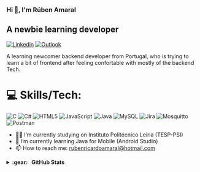 
### Hi 👋, I'm Rúben Amaral
## A newbie learning developer
[![Linkedin](https://img.shields.io/badge/-LinkedIn-blue?style=flat&logo=Linkedin&logoColor=white)](https://www.linkedin.com/in/rr-amaral27/)
[![Outlook](https://img.shields.io/badge/-Outlook-0078D4?style=flat&logo=Microsoft-Outlook&logoColor=white)](mailto:rubenricardoamaral@hotmail.com)



A learning newcomer backend developer from Portugal, who is trying to learn a bit of frontend after feeling confortable with mostly of the backend Tech.

# 💻 Skills/Tech:
![C](https://img.shields.io/badge/c-%2300599C.svg?style=for-the-badge&logo=c&logoColor=white) ![C#](https://img.shields.io/badge/c%23-%23239120.svg?style=for-the-badge&logo=csharp&logoColor=white) ![HTML5](https://img.shields.io/badge/html5-%23E34F26.svg?style=for-the-badge&logo=html5&logoColor=white) ![JavaScript](https://img.shields.io/badge/javascript-%23323330.svg?style=for-the-badge&logo=javascript&logoColor=%23F7DF1E) ![Java](https://img.shields.io/badge/java-%23ED8B00.svg?style=for-the-badge&logo=openjdk&logoColor=white) ![MySQL](https://img.shields.io/badge/mysql-%2300000f.svg?style=for-the-badge&logo=mysql&logoColor=white) ![Jira](https://img.shields.io/badge/jira-%230A0FFF.svg?style=for-the-badge&logo=jira&logoColor=white) ![Mosquitto](https://img.shields.io/badge/mosquitto-%233C5280.svg?style=for-the-badge&logo=eclipsemosquitto&logoColor=white) ![Postman](https://img.shields.io/badge/Postman-FF6C37?style=for-the-badge&logo=postman&logoColor=white)

- 👨‍💻 I’m currently studying on Instituto Politécnico Leiria (TESP-PSI) 
- 🌱 I’m currently learning Java for Mobile (Android Studio)
- 📫 How to reach me: rubenricardoamaral@hotmail.com 

<details>
  <summary><b>:gear: &nbsp; GitHub Stats</b></summary>
  <br/>
    <p align="center">
        <img height="137px" src="https://github-readme-streak-stats.herokuapp.com/?user=Rubenzitoh21&hide_border=true&theme=nightowl" />
    </p>
    <p align="center">
        <img height="137px" src="https://github-readme-stats.vercel.app/api?username=Rubenzitoh21&hide_title=true&hide_border=true&show_icons=true&include_all_commits=true&count_private=true&line_height=21&theme=nightowl" /> <img height="137px" src="https://github-readme-stats.vercel.app/api/top-langs/?username=Rubenzitoh21&hide=html&hide_title=true&hide_border=true&layout=compact&langs_count=8&theme=nightowl" />
    </p>
</details>
